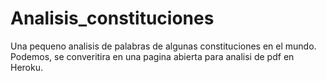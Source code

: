 # Analisis_constituciones
Una pequeno analisis de palabras de algunas constituciones en el mundo.
Podemos, se converitira en una pagina abierta para analisi de pdf en Heroku.
